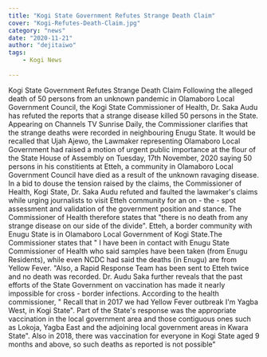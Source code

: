 ```yaml
---
title: "Kogi State Government Refutes Strange Death Claim"
cover: "Kogi-Refutes-Death-Claim.jpg"
category: "news"
date: "2020-11-21"
author: "dejitaiwo"
tags:
    - Kogi News
    
---
```


Kogi State Government Refutes Strange Death Claim
Following the alleged death of 50 persons from an unknown pandemic in Olamaboro Local Government Council, the Kogi State Commissioner of Health, Dr. Saka Audu has refuted the reports that a strange disease killed 50 persons in the State. Appearing on Channels TV Sunrise Daily, the Commissioner clarifies that the strange deaths were recorded in neighbouring Enugu State.
It would be recalled that Ujah Ajewo, the Lawmaker representing Olamaboro Local Government had raised a motion of urgent public importance at the flour of the State House of Assembly on Tuesday, 17th November, 2020 saying 50 persons in his constitients at Etteh, a community in Olamaboro Local Government Council have died as a result of the unknown ravaging disease.
In a bid to douse the tension raised by the claims, the Commissioner of Health, Kogi State, Dr. Saka Audu refuted and faulted the lawmaker's claims while urging journalists to visit Etteh community for an on - the - spot assessment and validation of the government position and stance. The Commissioner of Health therefore states that "there is no death from any strange disease on our side of the divide". Etteh, a border community with Enugu State is in Olamaboro Local Government of Kogi State.The Commissioner states that " I have been in contact with Enugu State Commissioner of Health who said samples have been taken (from Enugu Residents), while even NCDC had said the deaths (in Enugu) are from Yellow Fever. "Also, a Rapid Response Team has been sent to Etteh twice and no death was recorded.
Dr. Audu Saka further reveals that the past efforts of the State Government on vaccination has made it nearly impossible for cross - border infections. According to the health commissioner, " Recall that in 2017 we had Yellow Fever outbreak I'm Yagba West, in Kogi State". Part of the State's response was the appropriate vaccination in the local government area and those contiguous ones such as Lokoja, Yagba East and the adjoining local government areas in Kwara State". Also in 2018, there was vaccination for everyone in Kogi State aged 9 months and above, so such deaths as reported is not possible"